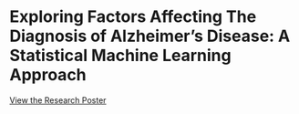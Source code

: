 # Exploring Factors Affecting The Diagnosis of Alzheimer’s Disease: A Statistical Machine Learning Approach

[View the Research Poster](https://github.com/alexjuun/alzheimer/blob/main/Alzheimer's%20Disease%20Research%20Paper.pdf)
